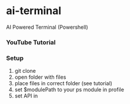 # ai-terminal
AI Powered Terminal (Powershell)

### YouTube Tutorial

### Setup
1. git clone
2. open folder with files
3. place files in correct folder (see tutorial)
4. set $modulePath to your ps module in profile
5. set API in 
